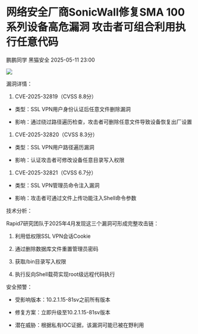 #  网络安全厂商SonicWall修复SMA 100系列设备高危漏洞 攻击者可组合利用执行任意代码   
鹏鹏同学  黑猫安全   2025-05-11 23:00  
  
![](https://mmbiz.qpic.cn/sz_mmbiz_png/8dBEfDPEceibod01MkGXBORy4xnoicKSz6icPv9naUnjicG49B86zG1NgALC9lAAibAGiaZFmMz5pg3pzmBn4G2gRX3g/640?wx_fmt=png&from=appmsg "")  
  
漏洞详情：  
1. CVE-2025-32819（CVSS 8.8分）  
  
- 类型：SSL VPN用户身份认证后任意文件删除漏洞  
  
- 影响：通过绕过路径遍历检查，攻击者可删除任意文件导致设备恢复出厂设置  
  
1. CVE-2025-32820（CVSS 8.3分）  
  
- 类型：SSL VPN用户路径遍历漏洞  
  
- 影响：认证攻击者可修改设备任意目录写入权限  
  
1. CVE-2025-32821（CVSS 6.7分）  
  
- 类型：SSL VPN管理员命令注入漏洞  
  
- 影响：攻击者可通过文件上传功能注入Shell命令参数  
  
技术分析：  
  
Rapid7研究团队于2025年4月发现这三个漏洞可形成完整攻击链：  
1. 利用低权限SSL VPN会话Cookie  
  
1. 通过删除数据库文件重置管理员密码  
  
1. 获取/bin目录写入权限  
  
1. 执行反向Shell载荷实现root级远程代码执行  
  
安全预警：  
- 受影响版本：10.2.1.15-81sv之前所有版本  
  
- 修复方案：立即升级至10.2.1.15-81sv版本  
  
- 潜在威胁：根据私有IOC证据，该漏洞可能已被在野利用  
  
